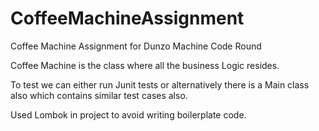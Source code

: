 # CoffeeMachineAssignment
Coffee Machine Assignment for Dunzo Machine Code Round

Coffee Machine is the class where all the business Logic resides.

To test we can either run Junit tests or alternatively there is a Main class also which contains similar test cases also.

Used Lombok in project to avoid writing boilerplate code.
